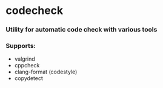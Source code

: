 # codecheck
### Utility for automatic code check with various tools
### Supports:
- valgrind
- cppcheck
- clang-format (codestyle)
- copydetect